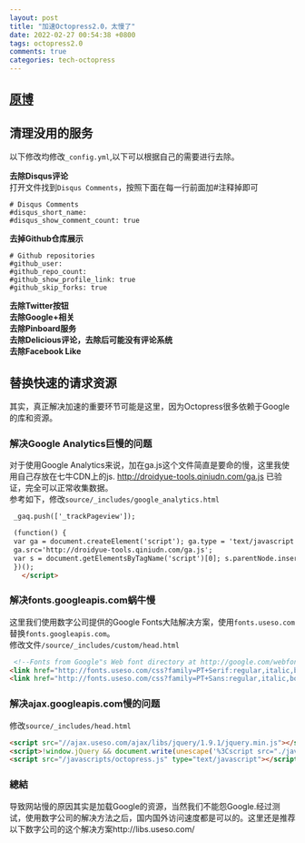 ```yaml
---
layout: post
title: "加速Octopress2.0，太慢了"
date: 2022-02-27 00:54:38 +0800
tags: octopress2.0
comments: true
categories: tech-octopress
---
```

## [原博](https://droidyue.com/blog/2014/06/22/fix-octopress-slow-loading-speed-issue-in-china-mainland/) 
## 清理没用的服务
以下修改均修改`_config.yml`,以下可以根据自己的需要进行去除。  

**去除Disqus评论**  
打开文件找到`Disqus Comments`，按照下面在每一行前面加#注释掉即可  

```
# Disqus Comments
#disqus_short_name: 
#disqus_show_comment_count: true
```

**去掉Github仓库展示**  

```
# Github repositories
#github_user: 
#github_repo_count: 
#github_show_profile_link: true
#github_skip_forks: true
```

**去除Twitter按钮**  
**去除Google+相关**  
**去除Pinboard服务**  
**去除Delicious评论，去除后可能没有评论系统**  
**去除Facebook Like**  

## 替换快速的请求资源
其实，真正解决加速的重要环节可能是这里，因为Octopress很多依赖于Google的库和资源。  

### 解决Google Analytics巨慢的问题
对于使用Google Analytics来说，加在ga.js这个文件简直是要命的慢，这里我使用自己存放在七牛CDN上的js.  http://droidyue-tools.qiniudn.com/ga.js 已验证，完全可以正常收集数据。  
参考如下，修改`source/_includes/google_analytics.html`  

``` html
 _gaq.push(['_trackPageview']);

 (function() {
 var ga = document.createElement('script'); ga.type = 'text/javascript'; ga.async = true;
 ga.src='http://droidyue-tools.qiniudn.com/ga.js';
 var s = document.getElementsByTagName('script')[0]; s.parentNode.insertBefore(ga, s);
 })();
   </script>
```
   
### 解决fonts.googleapis.com蜗牛慢
这里我们使用数字公司提供的Google Fonts大陆解决方案，使用`fonts.useso.com`替换`fonts.googleapis.com`。  
修改文件`/source/_includes/custom/head.html`  

``` html
 <!--Fonts from Google"s Web font directory at http://google.com/webfonts -->
<link href="http://fonts.useso.com/css?family=PT+Serif:regular,italic,bold,bolditalic" rel="stylesheet" type="text/css">
<link href="http://fonts.useso.com/css?family=PT+Sans:regular,italic,bold,bolditalic" rel="stylesheet" type="text/css">
```

### 解决ajax.googleapis.com慢的问题
修改`source/_includes/head.html`  

``` html
<script src="//ajax.useso.com/ajax/libs/jquery/1.9.1/jquery.min.js"></script>
<script>!window.jQuery && document.write(unescape('%3Cscript src="./javascripts/lib/jquery.min.js"%3E%3C/script%3E'))</script>
<script src="/javascripts/octopress.js" type="text/javascript"></script>
```

### 總結

导致网站慢的原因其实是加载Google的资源，当然我们不能怨Google.经过测试，使用数字公司的解决方法之后，国内国外访问速度都是可以的。这里还是推荐以下数字公司的这个解决方案http://libs.useso.com/
